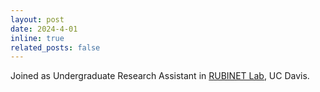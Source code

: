 ```yaml
---
layout: post
date: 2024-4-01
inline: true
related_posts: false
---
```


Joined as Undergraduate Research Assistant in [RUBINET Lab](https://www.ece.ucdavis.edu/~chuah/rubinet), UC Davis.
